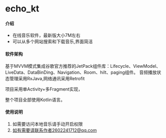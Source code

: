 # echo_kt

#### 介绍
- 在线音乐软件，最新版大小7M左右
- 可以从多个网站搜索和下载音乐,界面简洁

#### 软件架构
基于MVVM模式集成谷歌官方推荐的JetPack组件库：Lifecycle、ViewModel、LiveData、DataBinDing、Navigation、Room、hilt、paging组件。
音频播放状态管理采用RxJava,网络通讯采用Retrofit

项目采用单Activity+多Fragment实现，

整个项目全部使用Kotlin语言。

#### 使用说明

1.  如需要访问本地音乐请手动开启权限
2.  如有需要请联系作者2602241712@qq.com